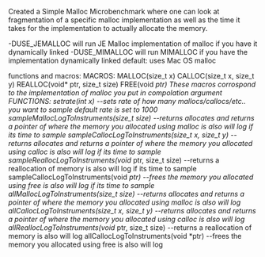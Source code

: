 Created a Simple Malloc Microbenchmark where one can look at fragmentation of a specific malloc implementation as well as the time it takes 
for the implementation to actually allocate the memory.

-DUSE_JEMALLOC
  will run JE Malloc implementation of malloc if you have it dynamically linked
-DUSE_MIMALLOC 
  will run MIMALLOC if you have the implementation dynamically linked
default:
  uses Mac OS malloc


functions and macros:
  MACROS:
    MALLOC(size_t x)
    CALLOC(size_t x, size_t y)
    REALLOC(void* ptr, size_t size)
    FREE(void *ptr)
    These macros corrospond to the implementation of malloc you put in compolation argument
  FUNCTIONS:
    setrate(int x) --sets rate of how many mallocs/callocs/etc.. you want to sample default rate is set to 1000
    sampleMallocLogToInstruments(size_t size)  --returns allocates and returns a pointer of where the memory you allocated using malloc is also will log if its time to sample
    sampleCallocLogToInstruments(size_t x, size_t y)  --returns allocates and returns a pointer of where the memory you allocated using calloc is also will log if its time to sample
    sampleReallocLogToInstruments(void* ptr, size_t size)  --returns a reallocation of memory is also will log if its time to sample
    sampleCallocLogToInstruments(void *ptr)  --frees the memory you allocated using free is also will log if its time to sample
    allMallocLogToInstruments(size_t size)  --returns allocates and returns a pointer of where the memory you allocated using malloc is also will log
    allCallocLogToInstruments(size_t x, size_t y)  --returns allocates and returns a pointer of where the memory you allocated using calloc is also will log 
    allReallocLogToInstruments(void* ptr, size_t size)  --returns a reallocation of memory is also will log 
    allCallocLogToInstruments(void *ptr)  --frees the memory you allocated using free is also will log 
    
  
  
